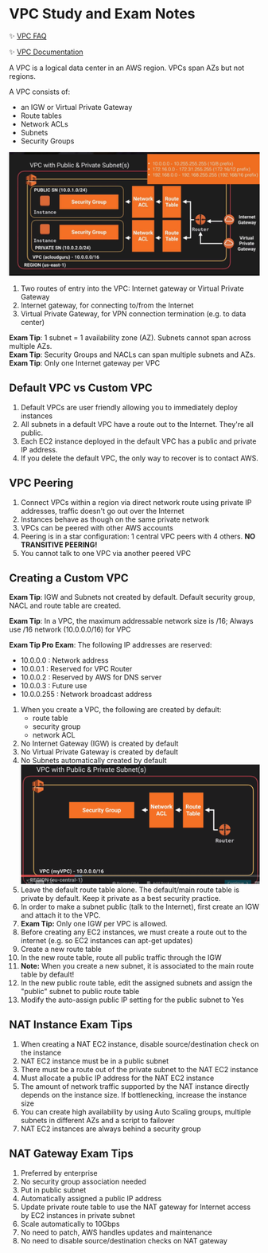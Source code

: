 # VPC Study and Exam Notes

:sparkles: [VPC FAQ](https://aws.amazon.com/vpc/faqs/)

:sparkles: [VPC Documentation](https://aws.amazon.com/documentation/vpc/)

A VPC is a logical data center in an AWS region.  VPCs span AZs but not regions.  

A VPC consists of:
  - an IGW or Virtual Private Gateway
  - Route tables
  - Network ACLs
  - Subnets
  - Security Groups


![VPC Basic Diagram](https://github.com/MathewT/aws-certified-developer/blob/master/VPC/vpc-basic-diagram.JPG)

1. Two routes of entry into the VPC:  Internet gateway or Virtual Private Gateway
1. Internet gateway, for connecting to/from the Internet
1. Virtual Private Gateway, for VPN connection termination (e.g. to data center)



**Exam Tip**: 1 subnet = 1 availability zone (AZ).  Subnets cannot span across multiple AZs.  
**Exam Tip**: Security Groups and NACLs can span multiple subnets and AZs.  
**Exam Tip**: Only one Internet gateway per VPC

## Default VPC vs Custom VPC

1. Default VPCs are user friendly allowing you to immediately deploy instances
1. All subnets in a default VPC have a route out to the Internet.  They're all public.
1. Each EC2 instance deployed in the default VPC has a public and private IP address.
1. If you delete the default VPC, the only way to recover is to contact AWS.

## VPC Peering
1. Connect VPCs within a region via direct network route using private IP addresses, traffic doesn't go out over the Internet
1. Instances behave as though on the same private network
1. VPCs can be peered with other AWS accounts
1. Peering is in a star configuration: 1 central VPC peers with 4 others.  **NO TRANSITIVE PEERING!**  
1. You cannot talk to one VPC via another peered VPC


## Creating a Custom VPC

**Exam Tip**: IGW and Subnets not created by default.   Default security group, NACL and route table are created.

**Exam Tip**: In a VPC, the maximum addressable network size is /16; Always use /16 network (10.0.0.0/16) for VPC

**Exam Tip Pro Exam**:  The following IP addresses are reserved:
  - 10.0.0.0 : Network address
  - 10.0.0.1 : Reserved for VPC Router
  - 10.0.0.2 : Reserved by AWS for DNS server
  - 10.0.0.3 : Future use
  - 10.0.0.255 : Network broadcast address

1. When you create a VPC, the following are created by default:
    - route table
    - security group
    - network ACL
1. No Internet Gateway (IGW) is created by default
1. No Virtual Private Gateway is created by default
1. No Subnets automatically created by default
![Default VPC Objects](https://github.com/MathewT/aws-certified-developer/blob/master/VPC/vpc-default.PNG)
1. Leave the default route table alone. The default/main route table is private by default.  Keep it private as a best security practice.
1. In order to make a subnet public (talk to the Internet), first create an IGW and attach it to the VPC.
1. **Exam Tip:** Only one IGW per VPC is allowed.  
1. Before creating any EC2 instances, we must create a route out to the internet (e.g. so EC2 instances can apt-get updates)
1. Create a new route table
1. In the new route table, route all public traffic through the IGW
1. **Note:**  When you create a new subnet, it is associated to the main route table by default!
1. In the new public route table, edit the assigned subnets and assign the "public" subnet to public 
route table
1. Modify the auto-assign public IP setting for the public subnet to Yes

## NAT Instance Exam Tips

1. When creating a NAT EC2 instance, disable source/destination check on the instance
1. NAT EC2 instance must be in a public subnet
1. There must be a route out of the private subnet to the NAT EC2 instance
1. Must allocate a public IP address for the NAT EC2 instance
1. The amount of network traffic supported by the NAT instance directly depends on the instance size. If bottlenecking, increase the instance size
1. You can create high availability by using Auto Scaling groups, multiple subnets in different AZs and a script to failover
1. NAT EC2 instances are always behind a security group


## NAT Gateway Exam Tips
1. Preferred by enterprise
1. No security group association needed
1. Put in public subnet
1. Automatically assigned a public IP address
1. Update private route table to use the NAT gateway for Internet access by EC2 instances in private subnet
1. Scale automatically to 10Gbps
1. No need to patch, AWS handles updates and maintenance
1. No need to disable source/destination checks on NAT gateway


